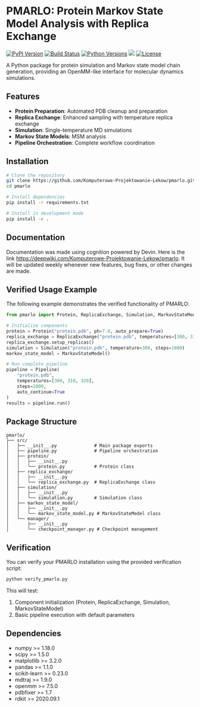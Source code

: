 # PMARLO: Protein Markov State Model Analysis with Replica Exchange

[![PyPI Version][pypi-image]][pypi-url]
[![Build Status][build-image]][build-url]
[![Python Versions][versions-image]][versions-url]
[![][stars-image]][stars-url]
[![License][license-image]][license-url]

A Python package for protein simulation and Markov state model chain generation, providing an OpenMM-like interface for molecular dynamics simulations.

## Features

- **Protein Preparation**: Automated PDB cleanup and preparation
- **Replica Exchange**: Enhanced sampling with temperature replica exchange
- **Simulation**: Single-temperature MD simulations
- **Markov State Models**: MSM analysis
- **Pipeline Orchestration**: Complete workflow coordination

## Installation

```bash
# Clone the repository
git clone https://github.com/Komputerowe-Projektowanie-Lekow/pmarlo.git
cd pmarlo

# Install dependencies
pip install -r requirements.txt

# Install in development mode
pip install -e .
```


## Documentation
Documentation was made using cognition powered by Devin. Here is the link https://deepwiki.com/Komputerowe-Projektowanie-Lekow/pmarlo. It will be updated weekly whenever new features, bug fixes, or other changes are made.


## Verified Usage Example

The following example demonstrates the verified functionality of PMARLO:

```python
from pmarlo import Protein, ReplicaExchange, Simulation, MarkovStateModel, Pipeline

# Initialize components
protein = Protein("protein.pdb", ph=7.0, auto_prepare=True)
replica_exchange = ReplicaExchange("protein.pdb", temperatures=[300, 310, 320], auto_setup=False)
replica_exchange.setup_replicas()
simulation = Simulation("protein.pdb", temperature=300, steps=1000)
markov_state_model = MarkovStateModel()

# Run complete pipeline
pipeline = Pipeline(
    "protein.pdb",
    temperatures=[300, 310, 320],
    steps=1000,
    auto_continue=True
)
results = pipeline.run()
```

## Package Structure

```
pmarlo/
├── src/
│   ├── __init__.py              # Main package exports
│   ├── pipeline.py              # Pipeline orchestration
│   ├── protein/
│   │   ├── __init__.py
│   │   └── protein.py           # Protein class
│   ├── replica_exchange/
│   │   ├── __init__.py
│   │   └── replica_exchange.py  # ReplicaExchange class
│   ├── simulation/
│   │   ├── __init__.py
│   │   └── simulation.py        # Simulation class
│   ├── markov_state_model/
│   │   ├── __init__.py
│   │   └── markov_state_model.py # MarkovStateModel class
│   └── manager/
│       ├── __init__.py
│       └── checkpoint_manager.py # Checkpoint management
```

## Verification

You can verify your PMARLO installation using the provided verification script:

```bash
python verify_pmarlo.py
```

This will test:
1. Component initialization (Protein, ReplicaExchange, Simulation, MarkovStateModel)
2. Basic pipeline execution with default parameters

## Dependencies

- numpy >= 1.18.0
- scipy >= 1.5.0
- matplotlib >= 3.2.0
- pandas >= 1.1.0
- scikit-learn >= 0.23.0
- mdtraj >= 1.9.0
- openmm >= 7.5.0
- pdbfixer >= 1.7
- rdkit >= 2020.09.1

<!-- Badges: -->

[pypi-image]: https://img.shields.io/pypi/v/pmarlo
[pypi-url]: https://pypi.org/project/pmarlo/
[build-image]: https://github.com/Komputerowe-Projektowanie-Lekow/pmarlo/actions/workflows/publish.yml/badge.svg
[build-url]: https://github.com/Komputerowe-Projektowanie-Lekow/pmarlo/actions/workflows/publish.yml
[versions-image]: https://img.shields.io/pypi/pyversions/pmarlo
[versions-url]: https://pypi.org/project/pmarlo/
[stars-image]: https://img.shields.io/github/stars/Komputerowe-Projektowanie-Lekow/pmarlo
[stars-url]: https://github.com/Komputerowe-Projektowanie-Lekow/pmarlo
[license-image]: https://img.shields.io/pypi/l/pmarlo
[license-url]: https://github.com/Komputerowe-Projektowanie-Lekow/pmarlo/blob/main/LICENSE

